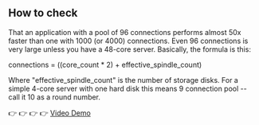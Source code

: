 ## How to check 
That an application with a pool of 96 connections performs almost 50x faster than one with 1000 (or 4000) connections. Even 96 connections is very large unless you have a 48-core server. Basically, the formula is this:

connections = ((core_count * 2) + effective_spindle_count)

Where "effective_spindle_count" is the number of storage disks. For a simple 4-core server with one hard disk this means 9 connection pool -- call it 10 as a round number.

👉 👉 👉 👉  [Video Demo](https://youtu.be/AjzeZ8nzJ8E)

